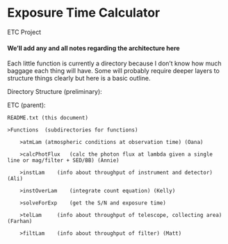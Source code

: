 # Exposure Time Calculator

ETC Project


#### We’ll add any and all notes regarding the architecture here ####

Each little function is currently a directory because I don’t know how much baggage each thing will have.  Some will probably require deeper layers to structure things clearly but here is a basic outline.

Directory Structure (preliminary):

ETC (parent):
	
	README.txt (this document)
	
	>Functions	(subdirectories for functions)
		
		>atmLam	(atmospheric conditions at observation time) (Oana)
		
		>calcPhotFlux	(calc the photon flux at lambda given a single line or mag/filter + SED/BB) (Annie)
		
		>instLam	(info about throughput of instrument and detector) (Ali)
		
		>instOverLam	(integrate count equation) (Kelly)
		
		>solveForExp	(get the S/N and exposure time)
		
		>telLam	    (info about throughput of telescope, collecting area) (Farhan)
		
		>filtLam	(info about throughput of filter) (Matt)